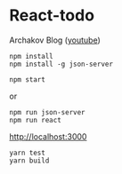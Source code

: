 # React-todo
Archakov Blog ([youtube](https://www.youtube.com/playlist?list=PL0FGkDGJQjJGBcY_b625HqAKL4i5iNZGs))

```
npm install
npm install -g json-server
```
```
npm start
```
or
```
npm run json-server
npm run react
```

[http://localhost:3000](http://localhost:3000)

```
yarn test
yarn build
```